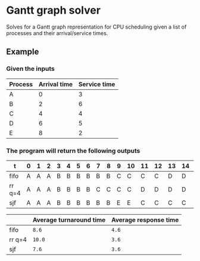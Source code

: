 # Gantt graph solver

Solves for a Gantt graph representation for CPU scheduling given a list of
processes and their arrival/service times.

## Example

### Given the inputs

 Process | Arrival time | Service time
---------|--------------|--------------
 A       | 0            | 3
 B       | 2            | 6
 C       | 4            | 4
 D       | 6            | 5
 E       | 8            | 2

### The program will return the following outputs

 t      | 0 | 1 | 2 | 3 | 4 | 5 | 6 | 7 | 8 | 9 | 10 | 11 | 12 | 13 | 14 | 15 | 16 | 17 | 18 | 19
--------|---|---|---|---|---|---|---|---|---|---|----|----|----|----|----|----|----|----|----|----
 fifo   | A | A | A | B | B | B | B | B | B | C | C  | C  | C  | D  | D  | D  | D  | D  | E  | E
 rr q=4 | A | A | A | B | B | B | B | C | C | C | C  | D  | D  | D  | D  | B  | B  | E  | E  | D
 sjf    | A | A | A | B | B | B | B | B | B | E | E  | C  | C  | C  | C  | D  | D  | D  | D  | D

        | Average turnaround time | Average response time
--------|-------------------------|----------------------
 fifo   | `8.6`                   | `4.6`
 rr q=4 | `10.0`                  | `3.6`
 sjf    | `7.6`                   | `3.6`
